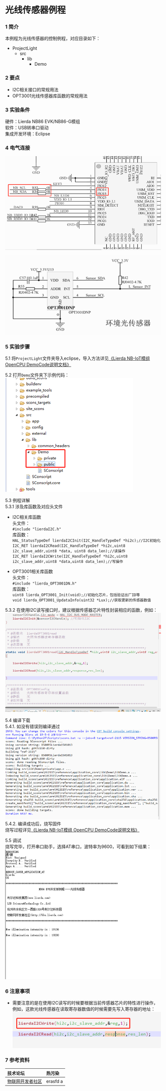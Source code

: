 # 光线传感器例程

### 1 简介

本例程为光线传感器的控制例程，对应目录如下：

- ProjectLight
  - src
    - lib
      - Demo

### 2 要点

- I2C相关接口的常规用法
- OPT3001光线传感器库函数的常规用法

### 3 实验条件

硬件：Lierda NB86 EVK/NB86-G模组  
软件：USB转串口驱动  
集成开发环境：Eclipse  

### 4 电气连接
![光线传感器连接示意图](../../Picture/光线传感器1.png)

![光线传感器连接示意图](../../Picture/光线传感器2.png)
### 5 实验步骤
5.1 将`ProjectLight`文件夹导入eclipse，导入方法详见[《Lierda NB-IoT模组 OpenCPU DemoCode说明文档》
](../../Doc/基本资料/Lierda_NB-IoT模组OpenCPU_DEMO说明文档V1.8_190403.pdf)  

5.2 打开`Demo`文件夹下示例代码：  
![示例代码](../../Picture/光感示例代码1.png)

5.3 例程详解  
5.3.1 涉及库函数及对应头文件  
- I2C相关库函数  
头文件：  
`#include "lierdaI2C.h"`  
库函数：  
`HAL_StatusTypeDef lierdaI2CInit(I2C_HandleTypeDef *hi2c);//I2C初始化`  
`I2C_RET lierdaI2CRead(I2C_HandleTypeDef *hi2c,uint8 i2c_slave_addr,uint8 *data, uint8 data_len);//读操作`  
`I2C_RET lierdaI2CWrite(I2C_HandleTypeDef *hi2c,uint8 i2c_slave_addr,uint8 *data,uint8 data_len);//写操作`  

- OPT3001相关库函数  
头文件：  
`#include "lierda_OPT3001DN.h"`  
库函数：  
`uint8 lierda_OPT3001_Init(void);//初始化芯片，包括验证出厂ID等`  
`void lierda_OPT3001_UpdataInfo(uint32 *Lux);//获取更新的传感器数值`  

5.3.2 在使用I2C读写接口时，建议根据传感器芯片特性封装相应的函数，例如：  
![示例代码](../../Picture/光感示例代码3.jpg)  

5.4  编译下载  
5.4.1. 如没有错误则编译通过  
![编译结果](../../Picture/编译结果.jpg)  
5.4.2. 编译成功后，烧写固件  
烧写过程详见[《Lierda NB-IoT模组 OpenCPU DemoCode说明文档》
](../../Doc/基本资料/Lierda_NB-IoT模组OpenCPU_DEMO说明文档V1.8_190403.pdf)  

5.5 调试  
烧写完毕，打开串口助手，选择AT串口，波特率为9600，可看到如下结果：  
![结果展示](../../Picture/光感结果.png)

### 6 注意事项

- 需要注意的是在使用I2C读写的时候要根据当前传感器芯片的特性进行操作，例如，这款光线传感器在读取寄存器数值的时候需要先写入寄存器的地址：  
![注意事项](../../Picture/光感注意事项.jpg)

### 7 参考资料

| 技术论坛 | 热污染|
| :----------- | :----------- |
| [物联网开发者社区](http://bbs.lierda.com) | erasfd a |
